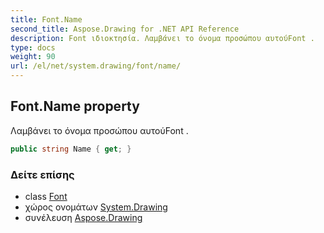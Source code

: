 ```yaml
---
title: Font.Name
second_title: Aspose.Drawing for .NET API Reference
description: Font ιδιοκτησία. Λαμβάνει το όνομα προσώπου αυτούFont .
type: docs
weight: 90
url: /el/net/system.drawing/font/name/
---
```

## Font.Name property

Λαμβάνει το όνομα προσώπου αυτούFont .

```csharp
public string Name { get; }
```

### Δείτε επίσης

* class [Font](../)
* χώρος ονομάτων [System.Drawing](../../font/)
* συνέλευση [Aspose.Drawing](../../../)


